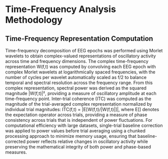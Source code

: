 # Time-Frequency Analysis Methodology

## Time-Frequency Representation Computation

Time-frequency decomposition of EEG epochs was performed using Morlet wavelets to obtain complex-valued representations of oscillatory activity across time and frequency dimensions. The complex time-frequency representation W(f,t) was computed by convolving each EEG epoch with complex Morlet wavelets at logarithmically spaced frequencies, with the number of cycles per wavelet automatically scaled as f/2 to balance temporal and spectral resolution across the frequency range. From this complex representation, spectral power was derived as the squared magnitude |W(f,t)|², providing a measure of oscillatory amplitude at each time-frequency point. Inter-trial coherence (ITC) was computed as the magnitude of the trial-averaged complex representation normalized by individual trial magnitudes: ITC(f,t) = |E[W(f,t)/|W(f,t)|]|, where E[] denotes the expectation operator across trials, providing a measure of phase consistency across trials that is independent of power fluctuations. For computational efficiency with large datasets, single-trial baseline correction was applied to power values before trial averaging using a chunked processing approach to minimize memory usage, ensuring that baseline-corrected power reflects relative changes in oscillatory activity while preserving the mathematical integrity of both power and phase-based measures.